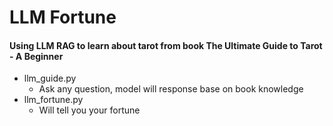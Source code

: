 # LLM Fortune

#### Using LLM RAG to learn about tarot from book The Ultimate Guide to Tarot - A Beginner

- llm_guide.py
  - Ask any question, model will response base on book knowledge
- llm_fortune.py
  - Will tell you your fortune
